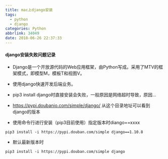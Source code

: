 ```yaml
---
title: mac上django安装
tags:
  - python
  - django
categories: Python
abbrlink: 34049
date: 2018-06-26 22:37:33
---
```


#### django安装失败问题记录
- Django是一个开放源代码的Web应用框架，由Python写成。采用了MTV的框架模式，即模型M，模板T和视图V。
- 使用django快速开发后端业务。
- pip3 install django时直接安装会失败，一般原因是网络超时导致，原因...


- https://pypi.doubanio.com/simple/django/ 从这个目录地址可以看到django的版本
- 使用命令行进行安装（pip3目前使用）指定版本时diango==xxxx

```
pip3 install -i https://pypi.douban.com/simple django==1.10.8

```
- 默认最新版本时

```
pip3 install -i https://pypi.douban.com/simple django
```